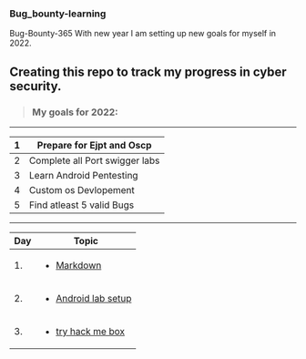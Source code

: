 ### Bug_bounty-learning <br/>
Bug-Bounty-365
With new year I am setting up new goals for myself in 2022.

Creating this repo to track my progress in cyber security.<br/>
---
>### My goals for 2022:<br/>
---
|1 | Prepare for Ejpt and Oscp|
|---|---|
|2 | Complete all Port swigger labs|
|3 | Learn Android Pentesting |
|4 | Custom os Devlopement |
|5 | Find atleast 5 valid Bugs |


---
| Day | Topic |
|--- | --- |
| 1. | [<ul><li> Markdown   </li></ul>](/days/day1.md)
| 2. | [<ul><li> Android lab setup   </li></ul>](/days/day2.md)
| 3. | [<ul><li> try hack me box</li></ul>](/days/day3.md)


